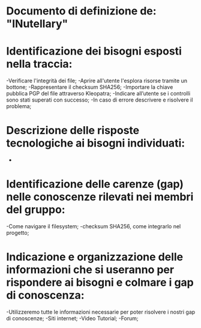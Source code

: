 # Documento di definizione de: "INutellary"

# Identificazione dei bisogni esposti nella traccia:
  -Verificare l'integrità dei file;
  -Aprire all'utente l'esplora risorse tramite un bottone;
  -Rappresentare il checksum SHA256;
  -Importare la chiave pubblica PGP del file attraverso Kleopatra;
  -Indicare all’utente se i controlli sono stati superati con successo;
  -In caso di errore descrivere e risolvere il problema;
  
# Descrizione delle risposte tecnologiche ai bisogni individuati:
-

# Identificazione delle carenze (gap) nelle conoscenze rilevati nei membri del gruppo:
-Come navigare il filesystem;
-checksum SHA256, come integrarlo nel progetto;

# Indicazione e organizzazione delle informazioni che si useranno per rispondere ai bisogni e colmare i gap di conoscenza:
-Utilizzeremo tutte le informazioni necessarie per poter risolvere i nostri gap di conoscenze;
-Siti internet;
-Video Tutorial;
-Forum;
